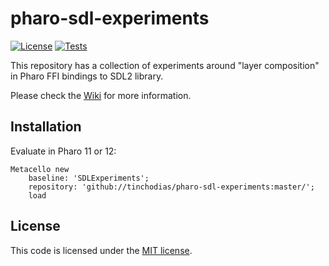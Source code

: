 # pharo-sdl-experiments

[![License](https://img.shields.io/github/license/tinchodias/pharo-sdl-experiments.svg)](./LICENSE)
[![Tests](https://github.com/tinchodias/pharo-sdl-experiments/actions/workflows/tests.yml/badge.svg)](https://github.com/tinchodias/pharo-sdl-experiments/actions/workflows/tests.yml)

This repository has a collection of experiments around "layer composition" in Pharo FFI bindings to SDL2 library.

Please check the [Wiki](../../wiki) for more information.


## Installation

Evaluate in Pharo 11 or 12:

```Smalltalk
Metacello new
	baseline: 'SDLExperiments';
	repository: 'github://tinchodias/pharo-sdl-experiments:master/';
	load
```

## License

This code is licensed under the [MIT license](./LICENSE).
